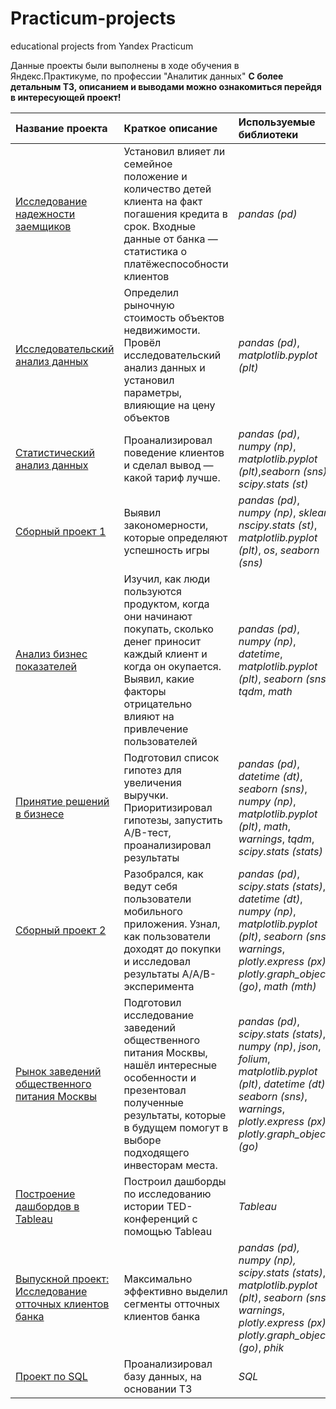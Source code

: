 # Practicum-projects
educational projects from Yandex Practicum

Данные проекты были выполнены в ходе обучения в Яндекс.Практикуме, по профессии "Аналитик данных"
**С более детальным ТЗ, описанием и выводами можно ознакомиться перейдя в интересующей проект!**

| Название проекта | Краткое описание | Используемые библиотеки | 
| :------------------| :------------------------ | :-------------------------|
|[Исследование надежности заемщиков](https://github.com/Danon30/Practicum-projects/blob/main/Исследование%20надежности%20заемщиков/Исследование%20надежности%20заемщиков.ipynb)|Установил влияет ли семейное положение и количество детей клиента на факт погашения кредита в срок. Входные данные от банка — статистика о платёжеспособности клиентов| *pandas (pd)* |
|[Исследовательский анализ данных](https://github.com/Danon30/Practicum-projects/blob/main/Исследовательский%20анализ%20данных/Исследовательский%20анализ%20данных.ipynb)|Определил рыночную стоимость объектов недвижимости. Провёл исследовательский анализ данных и установил параметры, влияющие на цену объектов|*pandas (pd)*, *matplotlib.pyplot (plt)*|
|[Статистический анализ данных](https://github.com/Danon30/Practicum-projects/blob/main/Статистический%20анализ%20данных/Статистический%20анализ%20данных.ipynb)|Проанализировал поведение клиентов и сделал вывод — какой тариф лучше.|*pandas (pd)*, *numpy (np)*, *matplotlib.pyplot (plt)*,*seaborn (sns)*, *scipy.stats (st)*|
|[Сборный проект 1](https://github.com/Danon30/Practicum-projects/blob/main/Сборный%20проект%201/Сборный%20проект%201.ipynb)|Выявил закономерности, которые определяют успешность игры|*pandas (pd)*, *numpy (np)*, *sklear*, *nscipy.stats (st)*, *matplotlib.pyplot (plt)*, *os*, *seaborn (sns)*|
|[Анализ бизнес показателей](https://github.com/Danon30/Practicum-projects/blob/main/Анализ%20бизнес%20показателей/Анализ%20бизнес%20показателей.ipynb)|Изучил, как люди пользуются продуктом, когда они начинают покупать, сколько денег приносит каждый клиент и когда он окупается. Выявил, какие факторы отрицательно влияют на привлечение пользователей|*pandas (pd)*, *numpy (np)*, *datetime*, *matplotlib.pyplot (plt)*, *seaborn (sns)*, *tqdm*, *math*|
|[Принятие решений в бизнесе](https://github.com/Danon30/Practicum-projects/blob/main/Принятие%20решений%20в%20бизнесе/Принятие%20решений%20в%20бизнесе.ipynb)|Подготовил список гипотез для увеличения выручки. Приоритизировал гипотезы, запустить A/B-тест, проанализировал результаты|*pandas (pd)*, *datetime (dt)*, *seaborn (sns)*, *numpy (np)*, *matplotlib.pyplot (plt)*, *math*, *warnings*, *tqdm*, *scipy.stats (stats)*|
|[Сборный проект 2](https://github.com/Danon30/Practicum-projects/blob/main/Сборный%20проект%202/Сборный%20проект%202.ipynb)|Разобрался, как ведут себя пользователи мобильного приложения. Узнал, как пользователи доходят до покупки и исследовал результаты A/A/B-эксперимента|*pandas (pd)*, *scipy.stats (stats)*, *datetime (dt)*, *numpy (np)*, *matplotlib.pyplot (plt)*, *seaborn (sns)*, *warnings*, *plotly.express (px)*, *plotly.graph_objects (go)*, *math (mth)*|
|[Рынок заведений общественного питания Москвы](https://github.com/Danon30/Practicum-projects/blob/main/Исследование%20рынка%20общественного%20питания/Рынок%20заведений%20общественного%20питания%20Москвы.ipynb)|Подготовил исследование заведений общественного питания Москвы, нашёл интересные особенности и презентовал полученные результаты, которые в будущем помогут в выборе подходящего инвесторам места.|*pandas (pd)*, *scipy.stats (stats)*, *numpy (np)*, *json*, *folium*, *matplotlib.pyplot (plt)*, *datetime (dt)*, *seaborn (sns)*, *warnings*, *plotly.express (px)*, *plotly.graph_objects (go)*|
|[Построение дашбордов в Tableau](https://github.com/Danon30/Practicum-projects/blob/main/Построение%20дашбордов%20в%20Tableau/Проект%20Построение%20дашбордов%20в%20Tableau.ipynb)|Построил дашборды по исследованию истории TED-конференций с помощью Tableau|*Tableau*|
|[Выпускной проект: Исследование отточных клиентов банка](https://github.com/Danon30/Practicum-projects/blob/main/Финальный%20проект/Выпускной%20%20проект%20основная%20часть%20%20Кочетков%20Д.А.ipynb)|Максимально эффективно выделил сегменты отточных клиентов банка|*pandas (pd), *numpy (np)*, scipy.stats (stats)*, *matplotlib.pyplot (plt)*, *seaborn (sns)*, *warnings*, *plotly.express (px)*, *plotly.graph_objects (go)*, *phik*|
|[Проект по SQL](https://github.com/Danon30/Practicum-projects/blob/main/Проект%20SQL/Проект%20SQL.ipynb)|Проанализировал базу данных, на основании ТЗ|*SQL*|

